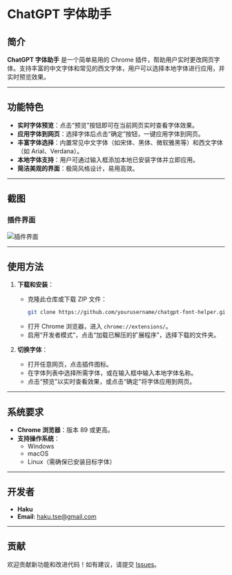 # ChatGPT 字体助手

## 简介
**ChatGPT 字体助手** 是一个简单易用的 Chrome 插件，帮助用户实时更改网页字体。支持丰富的中文字体和常见的西文字体，用户可以选择本地字体进行应用，并实时预览效果。

---

## 功能特色
- **实时字体预览**：点击“预览”按钮即可在当前网页实时查看字体效果。
- **应用字体到网页**：选择字体后点击“确定”按钮，一键应用字体到网页。
- **丰富字体选择**：内置常见中文字体（如宋体、黑体、微软雅黑等）和西文字体（如 Arial、Verdana）。
- **本地字体支持**：用户可通过输入框添加本地已安装字体并立即应用。
- **简洁美观的界面**：极简风格设计，易用高效。

---

## 截图
### 插件界面
![插件界面](https://via.placeholder.com/800x400?text=插件界面截图)

---

## 使用方法
1. **下载和安装**：
   - 克隆此仓库或下载 ZIP 文件：
     ```bash
     git clone https://github.com/yourusername/chatgpt-font-helper.git
     ```
   - 打开 Chrome 浏览器，进入 `chrome://extensions/`。
   - 启用“开发者模式”，点击“加载已解压的扩展程序”，选择下载的文件夹。

2. **切换字体**：
   - 打开任意网页，点击插件图标。
   - 在字体列表中选择所需字体，或在输入框中输入本地字体名称。
   - 点击“预览”以实时查看效果，或点击“确定”将字体应用到网页。

---

## 系统要求
- **Chrome 浏览器**：版本 89 或更高。
- **支持操作系统**：
  - Windows
  - macOS
  - Linux（需确保已安装目标字体）

---

## 开发者
- **Haku**
- **Email**: [haku.tse@gmail.com](mailto:haku.tse@gmail.com)

---

## 贡献
欢迎贡献新功能和改进代码！如有建议，请提交 [Issues](https://github.com/yourusername/chatgpt-font-helper/issues)。
